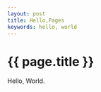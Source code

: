 ```yaml
---
layout: post
title: Hello,Pages
keywords: hello, world
---
```


{{ page.title }}
================ 

Hello, World.
